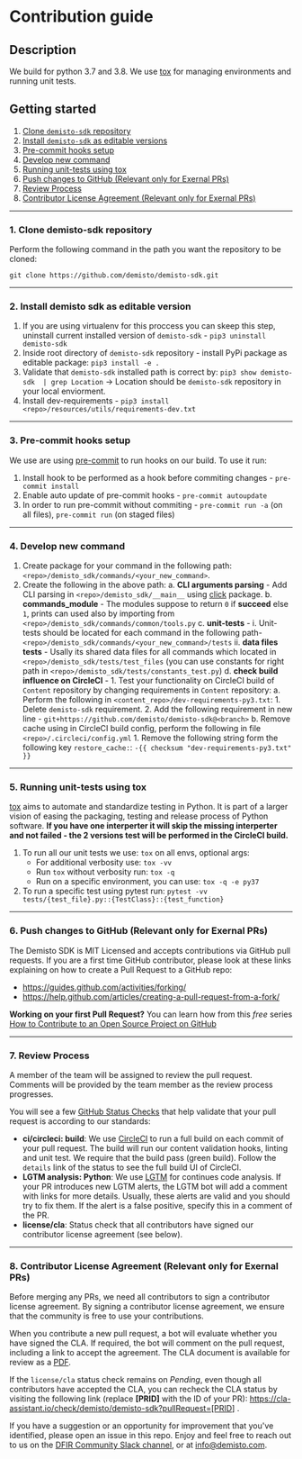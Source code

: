# Contribution guide

## Description
We build for python 3.7 and 3.8. We use [tox](https://github.com/tox-dev/tox) for managing environments and running unit tests.

## Getting started

1. [Clone `demisto-sdk` repository](#1-Clone-demisto-sdk-repository)
2. [Install `demisto-sdk` as editable versions](#2-Install-demisto-sdk-as-editable-version)
3. [Pre-commit hooks setup](3-Pre-commit-hooks-setup)
4. [Develop new command](4-Develop-new-command)
5. [Running unit-tests using tox](#5-running-unit-tests-using-tox)
6. [Push changes to GitHub (Relevant only for Exernal PRs)](6-push-changes-to-gitHu- (relevant-only-for-Exernal-PRs))
7. [Review Process](7-review-process)
8. [Contributor License Agreement (Relevant only for Exernal PRs)](8-contributor-license-agreement-relevant-only-for-exernal-prs)

---

### 1. Clone demisto-sdk repository
Perform the following command in the path you want the repository to be cloned:

```shell
git clone https://github.com/demisto/demisto-sdk.git
```

---

### 2. Install demisto sdk as editable version
1. If you are using virtualenv for this proccess you can skeep this step, uninstall current installed version of
   `demisto-sdk` - `pip3 uninstall demisto-sdk`
2. Inside root directory of `demisto-sdk` repository - install PyPi package as editable package: `pip3 install -e .`
3. Validate that `demisto-sdk` installed path is correct by: `pip3 show demisto-sdk  | grep Location` -> Location
   should be `demisto-sdk` repository in your local enviorment.
4. Install dev-requirements - `pip3 install <repo>/resources/utils/requirements-dev.txt`

---

### 3. Pre-commit hooks setup
We use are using [pre-commit](https://pre-commit.com/) to run hooks on our build. To use it run:
1. Install hook to be performed as a hook before commiting changes - `pre-commit install`
2. Enable auto update of pre-commit hooks - `pre-commit autoupdate`
3. In order to run pre-commit without commiting - `pre-commit run -a` (on all files), `pre-commit run` (on staged files)

---

### 4. Develop new command
1. Create package for your command in the following path: `<repo>/demisto_sdk/commands/<your_new_command>`.
2. Create the following in the above path:
    a. **CLI arguments parsing** - Add CLI parsing in `<repo>/demisto_sdk/__main__` using [click](https://click.palletsprojects.com/en/7.x/) package.
    b. **commands_module** - The modules suppose to return `0` if **succeed** else `1`, prints can used also by importing from `<repo>/demisto_sdk/commands/common/tools.py`
    c. **unit-tests** -
        i. Unit-tests should be located for each command in the following path-`<repo>/demisto_sdk/commands/<your_new_command>/tests`
        ii. **data files tests** - Usally its shared data files for all commands which located in `<repo>/demisto_sdk/tests/test_files` (you can use constants for right path in `<repo>/demisto_sdk/tests/constants_test.py`)
    d. **check build influence on CircleCI** -
        1. Test your functionality on CircleCI build of `Content` repository by changing requirements in `Content` repository:
            a. Perform the following in `<content_repo>/dev-requirements-py3.txt`:
                 1. Delete `demisto-sdk` requirement.
                      2. Add the following requirement in new line - `git+https://github.com/demisto/demisto-sdk@<branch>`
            b. Remove cache using in CircleCI build config, perform the following in file `<repo>/.circleci/config.yml`
                    1. Remove the following string form the following key `restore_cache:`: `-{{ checksum "dev-requirements-py3.txt" }}`

---

### 5. Running unit-tests using tox
[tox](https://tox.readthedocs.io/en/latest/index.html) aims to automate and standardize testing in Python. It is part of a larger vision of easing the packaging, testing and release process of Python software.
**If you have one interperter it will skip the missing interperter and not failed - the 2 versions test will be performed in the CircleCI build.**

1. To run all our unit tests we use: `tox` on all envs, optional args:
    * For additional verbosity use: `tox -vv`
    * Run `tox` without verbosity run: `tox -q`
    * Run on a specific environment, you can use: `tox -q -e py37`
2. To run a specific test using pytest run: `pytest -vv tests/{test_file}.py::{TestClass}::{test_function}`

---

### 6. Push changes to GitHub (Relevant only for Exernal PRs)

The Demisto SDK is MIT Licensed and accepts contributions via GitHub pull requests.
If you are a first time GitHub contributor, please look at these links explaining on how to create a Pull Request to a GitHub repo:
* https://guides.github.com/activities/forking/
* https://help.github.com/articles/creating-a-pull-request-from-a-fork/

**Working on your first Pull Request?** You can learn how from this *free* series [How to Contribute to an Open Source Project on GitHub](https://egghead.io/series/how-to-contribute-to-an-open-source-project-on-github)

---

### 7. Review Process
A member of the team will be assigned to review the pull request. Comments will be provided by the team member as the review process progresses.

You will see a few [GitHub Status Checks](https://help.github.com/en/github/collaborating-with-issues-and-pull-requests/about-status-checks) that help validate that your pull request is according to our standards:

* **ci/circleci: build**: We use [CircleCI](https://circleci.com/gh/demisto/demisto-sdk) to run a full build on each commit of your pull request. The build will run our content validation hooks, linting and unit test. We require that the build pass (green build). Follow the `details` link of the status to see the full build UI of CircleCI.
* **LGTM analysis: Python**: We use [LGTM](https://lgtm.com) for continues code analysis. If your PR introduces new LGTM alerts, the LGTM bot will add a comment with links for more details. Usually, these alerts are valid and you should try to fix them. If the alert is a false positive, specify this in a comment of the PR.
* **license/cla**: Status check that all contributors have signed our contributor license agreement (see below).

---

### 8. Contributor License Agreement (Relevant only for Exernal PRs)
Before merging any PRs, we need all contributors to sign a contributor license agreement. By signing a contributor license agreement, we ensure that the community is free to use your contributions.

When you contribute a new pull request, a bot will evaluate whether you have signed the CLA. If required, the bot will comment on the pull request, including a link to accept the agreement. The CLA document is available for review as a [PDF](docs/cla.pdf).

If the `license/cla` status check remains on *Pending*, even though all contributors have accepted the CLA, you can recheck the CLA status by visiting the following link (replace **[PRID]** with the ID of your PR): https://cla-assistant.io/check/demisto/demisto-sdk?pullRequest=[PRID] .


If you have a suggestion or an opportunity for improvement that you've identified, please open an issue in this repo.
Enjoy and feel free to reach out to us on the [DFIR Community Slack channel](http://go.demisto.com/join-our-slack-community), or at [info@demisto.com](mailto:info@demisto.com).
